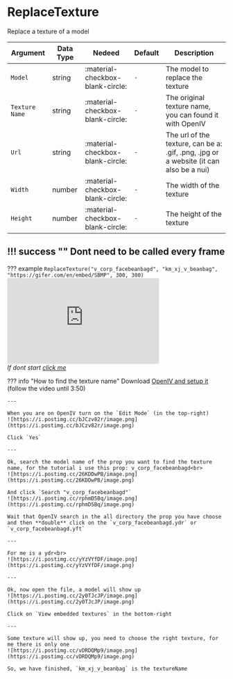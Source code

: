 # ReplaceTexture
Replace a texture of a model

| Argument              | Data Type                            | Nedeed                    | Default         | Description
| ----------------------| ------------------------------------ | ------------------------- |-----------------|-------------
| `Model`                | string | :material-checkbox-blank-circle: | `-` | The model to replace the texture
| `Texture Name`                | string | :material-checkbox-blank-circle: | `-` | The original texture name, you can found it with OpenIV
| `Url`                | string | :material-checkbox-blank-circle: | `-` | The url of the texture, can be a: .gif, .png, .jpg or a website (it can also be a nui)
| `Width`                | number | :material-checkbox-blank-circle: | `-` | The width of the texture
| `Height`                | number | :material-checkbox-blank-circle: | `-` | The height of the texture

!!! success ""
    Dont need to be called every frame
---
??? example
    ```
    ReplaceTexture("v_corp_facebeanbagd", "km_xj_v_beanbag", "https://gifer.com/en/embed/SBMP", 300, 300)
    ```
    <iframe src="https://streamable.com/e/efjtqw?autoplay=1&nocontrols=1" width="350" height="197" frameborder="0" allowfullscreen allow="autoplay"></iframe>
    <br>*If dont start [click me](https://streamable.com/e/efjtqw)*

??? info "How to find the texture name"
    Download [OpenIV and setup it](https://youtu.be/vwzSnbHfJeI) (follow the video until 3:50)

    ---

    When you are on OpenIV turn on the `Edit Mode` (in the top-right)
    ![https://i.postimg.cc/bJCzv82r/image.png](https://i.postimg.cc/bJCzv82r/image.png)
    
    Click `Yes`

    ---
    
    Ok, search the model name of the prop you want to find the texture name, for the tutorial i use this prop: v_corp_facebeanbagd<br>
    ![https://i.postimg.cc/26KDDwPB/image.png](https://i.postimg.cc/26KDDwPB/image.png)

    And click `Search "v_corp_facebeanbagd"`
    ![https://i.postimg.cc/rphmD5Bq/image.png](https://i.postimg.cc/rphmD5Bq/image.png)

    Wait that OpenIV search in the all directory the prop you have choose and then **double** click on the `v_corp_facebeanbagd.ydr` or `v_corp_facebeanbagd.yft`

    ---

    For me is a ydr<br>
    ![https://i.postimg.cc/yYzVYfDF/image.png](https://i.postimg.cc/yYzVYfDF/image.png)

    ---

    Ok, now open the file, a model will show up
    ![https://i.postimg.cc/2y0TJcJP/image.png](https://i.postimg.cc/2y0TJcJP/image.png)

    Click on `View embedded textures` in the bottom-right

    ---

    Some texture will show up, you need to choose the right texture, for me there is only one
    ![https://i.postimg.cc/vDRDQMp9/image.png](https://i.postimg.cc/vDRDQMp9/image.png)

    So, we have finished, `km_xj_v_beanbag` is the textureName